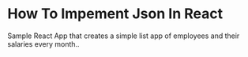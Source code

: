 # How To Impement Json In React

Sample React App that creates a simple list app of employees and their salaries every month..

